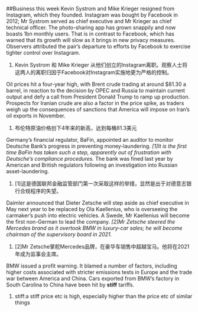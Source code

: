 ##Business this week
Kevin Systrom and Mike Krieger resigned from Instagram, which they founded. Instagram was bought by Facebook in 2012; Mr Systrom served as chief executive and Mr Krieger as chief technical officer. The photo-sharing app has grown snappily and now boasts 1bn monthly users. That is in contrast to Facebook, which has warned that its growth will slow as it brings in new privacy measures. Observers attributed the pair’s departure to efforts by Facebook to exercise tighter control over Instagram.
1. Kevin Systrom 和 Mike Krieger 从他们创立的Instagram离职。观察人士将这两人的离职归因于Facebook对Instagram实施地更为严格的控制。

Oil prices hit a four-year high, with Brent crude trading at around $81.30 a barrel, in reaction to the decision by OPEC and Russia to maintain current output and defy a call from President Donald Trump to ramp up production. Prospects for Iranian crude are also a factor in the price spike, as traders weigh up the consequences of sanctions that America will impose on Iran’s oil exports in November.
1. 布伦特原油价格创下4年来的新高，达到每桶81.3美元

Germany’s financial regulator, BaFin, appointed an auditor to monitor Deutsche Bank’s progress in preventing money-laundering. *[1]It is the first time BaFin has taken such a step, apparently out of frustration with Deutsche’s compliance procedures.* The bank was fined last year by American and British regulators following an investigation into Russian asset-laundering.
1. [1]这是德国联邦金融监管部门第一次采取这样的举措，显然是出于对德意志银行合规程序的失望。

Daimler announced that Dieter Zetsche will step aside as chief executive in May next year to be replaced by Ola Kaellenius, who is overseeing the carmaker’s push into electric vehicles. A Swede, Mr Kaellenius will become the first non-German to lead the company. *[2]Mr Zetsche steered the Mercedes brand as it overtook BMW in luxury-car sales; he will become chairman of the supervisory board in 2021.*
1. [2]Mr Zetsche掌舵Mercedes品牌，在豪华车销售中超越宝马。他将在2021年成为监事会主席。

BMW issued a profit warning. It blamed a number of factors, including higher costs associated with stricter emissions tests in Europe and the trade war between America and China. Cars exported from BMW’s factory in South Carolina to China have been hit by **stiff** tariffs.
1. stiff:a stiff price etc is high, especially higher than the price etc of similar things

